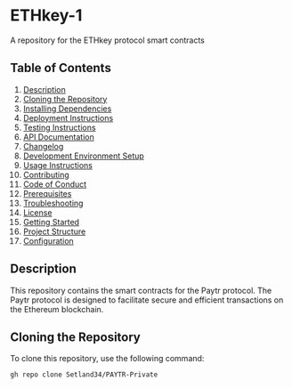 # ETHkey-1
A repository for the ETHkey protocol smart contracts

## Table of Contents
1. [Description](#description)
2. [Cloning the Repository](#cloning-the-repository)
3. [Installing Dependencies](#installing-dependencies)
4. [Deployment Instructions](#deployment-instructions)
5. [Testing Instructions](#testing-instructions)
6. [API Documentation](#api-documentation)
7. [Changelog](#changelog)
8. [Development Environment Setup](#development-environment-setup)
9. [Usage Instructions](#usage-instructions)
10. [Contributing](#contributing)
11. [Code of Conduct](#code-of-conduct)
12. [Prerequisites](#prerequisites)
13. [Troubleshooting](#troubleshooting)
14. [License](#license)
15. [Getting Started](#getting-started)
16. [Project Structure](#project-structure)
17. [Configuration](#configuration)

## Description
This repository contains the smart contracts for the Paytr protocol. The Paytr protocol is designed to facilitate secure and efficient transactions on the Ethereum blockchain.

## Cloning the Repository
To clone this repository, use the following command:
```
gh repo clone Setland34/PAYTR-Private
```
